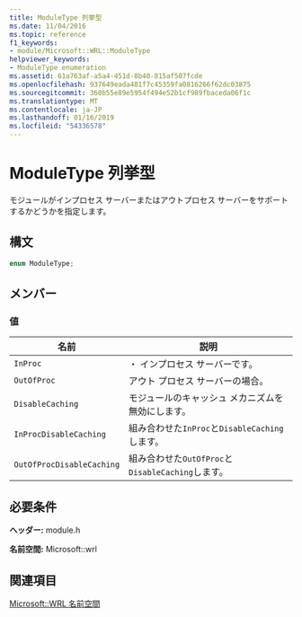 ```yaml
---
title: ModuleType 列挙型
ms.date: 11/04/2016
ms.topic: reference
f1_keywords:
- module/Microsoft::WRL::ModuleType
helpviewer_keywords:
- ModuleType enumeration
ms.assetid: 61a763af-a5a4-451d-8b40-815af507fcde
ms.openlocfilehash: 937649eada481f7c45359fa0816266f62dc03875
ms.sourcegitcommit: 360b55e89e5954f494e52b1cf989fbaceda06f1c
ms.translationtype: MT
ms.contentlocale: ja-JP
ms.lasthandoff: 01/16/2019
ms.locfileid: "54336578"
---
```

# <a name="moduletype-enumeration"></a>ModuleType 列挙型

モジュールがインプロセス サーバーまたはアウトプロセス サーバーをサポートするかどうかを指定します。

## <a name="syntax"></a>構文

```cpp
enum ModuleType;
```

## <a name="members"></a>メンバー

### <a name="values"></a>値

|名前|説明|
|----------|-----------------|
|`InProc`|・ インプロセス サーバーです。|
|`OutOfProc`|アウト プロセス サーバーの場合。|
|`DisableCaching`|モジュールのキャッシュ メカニズムを無効にします。|
|`InProcDisableCaching`|組み合わせた`InProc`と`DisableCaching`します。|
|`OutOfProcDisableCaching`|組み合わせた`OutOfProc`と`DisableCaching`します。|

## <a name="requirements"></a>必要条件

**ヘッダー:** module.h

**名前空間:** Microsoft::wrl

## <a name="see-also"></a>関連項目

[Microsoft::WRL 名前空間](microsoft-wrl-namespace.md)
